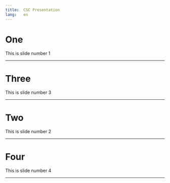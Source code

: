 ```yaml
---
title:  CSC Presentation
lang:   en
---
```


# One

This is slide number 1

---

# Three

This is slide number 3

---

# Two

This is slide number 2

---

# Four

This is slide number 4

---
